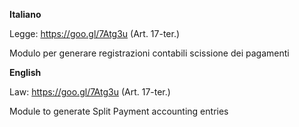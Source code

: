 **Italiano**

Legge: <https://goo.gl/7Atg3u> (Art. 17-ter.)

Modulo per generare registrazioni contabili scissione dei pagamenti

**English**

Law: <https://goo.gl/7Atg3u> (Art. 17-ter.)

Module to generate Split Payment accounting entries
